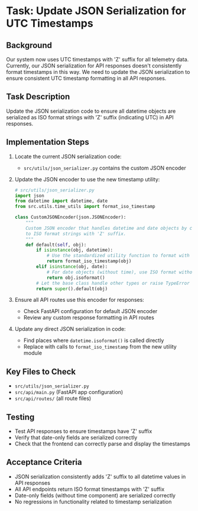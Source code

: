 # Task: Update JSON Serialization for UTC Timestamps

## Background
Our system now uses UTC timestamps with 'Z' suffix for all telemetry data. Currently, our JSON serialization for API responses doesn't consistently format timestamps in this way. We need to update the JSON serialization to ensure consistent UTC timestamp formatting in all API responses.

## Task Description
Update the JSON serialization code to ensure all datetime objects are serialized as ISO format strings with 'Z' suffix (indicating UTC) in API responses.

## Implementation Steps

1. Locate the current JSON serialization code:
   - `src/utils/json_serializer.py` contains the custom JSON encoder

2. Update the JSON encoder to use the new timestamp utility:
   ```python
   # src/utils/json_serializer.py
   import json
   from datetime import datetime, date
   from src.utils.time_utils import format_iso_timestamp
   
   class CustomJSONEncoder(json.JSONEncoder):
       """
       Custom JSON encoder that handles datetime and date objects by converting them
       to ISO format strings with 'Z' suffix.
       """
       def default(self, obj):
           if isinstance(obj, datetime):
               # Use the standardized utility function to format with 'Z' suffix
               return format_iso_timestamp(obj)
           elif isinstance(obj, date):
               # For date objects (without time), use ISO format without 'Z'
               return obj.isoformat()
           # Let the base class handle other types or raise TypeError
           return super().default(obj)
   ```

3. Ensure all API routes use this encoder for responses:
   - Check FastAPI configuration for default JSON encoder
   - Review any custom response formatting in API routes

4. Update any direct JSON serialization in code:
   - Find places where `datetime.isoformat()` is called directly
   - Replace with calls to `format_iso_timestamp` from the new utility module

## Key Files to Check
- `src/utils/json_serializer.py`
- `src/api/main.py` (FastAPI app configuration)
- `src/api/routes/` (all route files)

## Testing
- Test API responses to ensure timestamps have 'Z' suffix
- Verify that date-only fields are serialized correctly
- Check that the frontend can correctly parse and display the timestamps

## Acceptance Criteria
- JSON serialization consistently adds 'Z' suffix to all datetime values in API responses
- All API endpoints return ISO format timestamps with 'Z' suffix
- Date-only fields (without time component) are serialized correctly
- No regressions in functionality related to timestamp serialization 